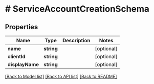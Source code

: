 # # ServiceAccountCreationSchema

## Properties

Name | Type | Description | Notes
------------ | ------------- | ------------- | -------------
**name** | **string** |  | [optional] 
**clientId** | **string** |  | [optional] 
**displayName** | **string** |  | [optional] 

[[Back to Model list]](../../README.md#documentation-for-models) [[Back to API list]](../../README.md#documentation-for-api-endpoints) [[Back to README]](../../README.md)


